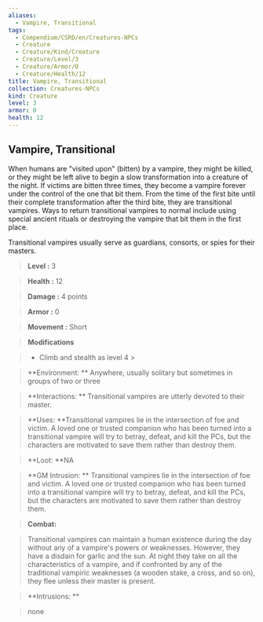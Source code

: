 ```yaml
---
aliases:
  - Vampire, Transitional
tags:
  - Compendium/CSRD/en/Creatures-NPCs
  - Creature
  - Creature/Kind/Creature
  - Creature/Level/3
  - Creature/Armor/0
  - Creature/Health/12
title: Vampire, Transitional
collection: Creatures-NPCs
kind: Creature
level: 3
armor: 0
health: 12
---
```

## Vampire, Transitional    
When humans are "visited upon" (bitten) by a vampire, they might be killed, or they might be left alive to begin a slow transformation into a creature of the night. If victims are bitten three times, they become a vampire forever under the control of the one that bit them. From the time of the first bite until their complete transformation after the third bite, they are transitional vampires. Ways to return transitional vampires to normal include using special ancient rituals or destroying the vampire that bit them in the first place.  
Transitional vampires usually serve as guardians, consorts, or spies for their masters.    
  
    
> **Level :** 3    
> **Health :** 12    
> **Damage :** 4 points    
> **Armor :** 0    
> **Movement :** Short    
> **Modifications**    
>- Climb and stealth as level 4 >  
>    
> **Environment: ** Anywhere, usually solitary but sometimes in groups of two or three    
> **Interactions: ** Transitional vampires are utterly devoted to their master.    
> **Uses: **Transitional vampires lie in the intersection of foe and victim. A loved one or trusted companion who has been turned into a transitional vampire will try to betray, defeat, and kill the PCs, but the characters are motivated to save them rather than destroy them.    
> **Loot: **NA    
> **GM Intrusion: ** Transitional vampires lie in the intersection of foe and victim. A loved one or trusted companion who has been turned into a transitional vampire will try to betray, defeat, and kill the PCs, but the characters are motivated to save them rather than destroy them.    
  
> **Combat:**   
> Transitional vampires can maintain a human existence during the day without any of a vampire's powers or weaknesses. However, they have a disdain for garlic and the sun. At night they take on all the characteristics of a vampire, and if confronted by any of the traditional vampiric weaknesses (a wooden stake, a cross, and so on), they flee unless their master is present.    
    
  
> **Intrusions: **   
> none    
